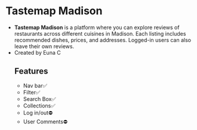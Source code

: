 # Tastemap Madison

<ul>
<li><strong>Tastemap Madison</strong> is a platform where you can explore reviews of restaurants across different cuisines in Madison. Each listing includes recommended dishes, prices, and addresses. Logged-in users can also leave their own reviews.</li>
<li>Created by Euna C</li>

## Features
<ul>
<li>Nav bar✅</li>
<li>Filter✅</li>
<li>Search Box✅</li>
<li>Collections✅</li>
<li>Log in/out⛔</li>
<li>User Comments⛔</li>